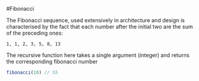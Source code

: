 #Fibonacci

The Fibonacci sequence, used extensively in architecture and design is characterised by the fact that each
number after the initial two are the sum of the preceding ones:
```
1, 1, 2, 3, 5, 8, 13
```

The recursive function here takes a single argument (integer) and returns the corresponding fibonacci number
```javascript
fibonacci(10) // 55
```
